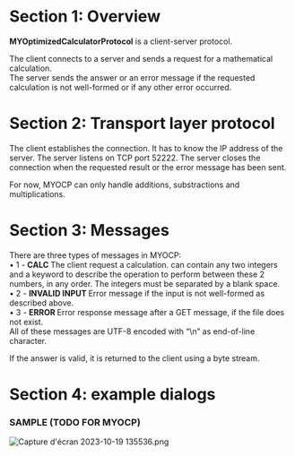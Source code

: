 # Section 1: Overview #
**MYOptimizedCalculatorProtocol** is a client-server protocol. 

The client connects to a server and sends a request for a mathematical calculation.\
The server sends the answer or an error message if the requested calculation is not well-formed
or if any other error occurred.

# Section 2: Transport layer protocol #
The client establishes the connection. It has to know the IP address of the server.
The server listens on TCP port 52222.
The server closes the connection when the requested result or the error message has
been sent.

For now, MYOCP can only handle additions, substractions and multiplications.

# Section 3: Messages #
There are three types of messages in MYOCP:\
• 1 - **CALC <calculation to perform>**
The client request a calculation. <calculation to perform> can contain any two integers and 
a keyword to describe the operation to perform between these 2 numbers, in any order. 
The integers must be separated by a blank space.\
• 2 - **INVALID INPUT <calculation to perform>**
Error message if the input is not well-formed as described above.\
• 3 - **ERROR <calculation to perform>**
Error response message after a GET message, if the file does not exist.\
All of these messages are UTF-8 encoded with “\n” as end-of-line character.

If the answer is valid, it is returned to the client using a byte stream.

# Section 4: example dialogs #
### SAMPLE (TODO FOR MYOCP) ### 
![Capture d'écran 2023-10-19 135536.png](\MaximeSpecDiagram.png)